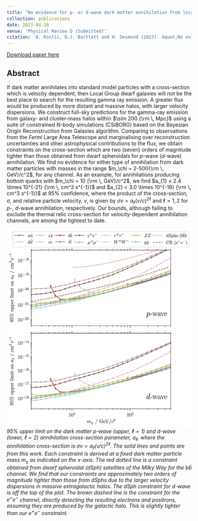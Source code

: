 ```yaml
---
title: "No evidence for p- or d-wave dark matter annihilation from local large-scale structure"
collection: publications
date: 2023-04-20
venue: 'Physical Review D (Submitted)'
citation: 'A. Kostic, D.J. Bartlett and H. Desmond (2023). &quot;No evidence for p- or d-wave dark matter annihilation from local large-scale structure.&quot; <i>arXiv:2304.10301</i>.'
---
```


[Download paper here](https://arxiv.org/abs/2304.10301)

## Abstract
If dark matter annihilates into standard model particles with a cross-section which is velocity dependent, then Local Group dwarf galaxies will not be the best place to search for the resulting gamma ray emission. A greater flux would be produced by more distant and massive halos, with larger velocity dispersions. We construct full-sky predictions for the gamma-ray emission from galaxy- and cluster-mass halos within $\sim 200 {\rm \, Mpc}$ using a suite of constrained $N$-body simulations (CSiBORG) based on the Bayesian Origin Reconstruction from Galaxies algorithm. Comparing to observations from the *Fermi* Large Area Telescope and marginalising over reconstruction uncertainties and other astrophysical contributions to the flux, we obtain constraints on the cross-section which are two (seven) orders of magnitude tighter than those obtained from dwarf spheroidals for $p$-wave ($d$-wave) annihilation.
We find no evidence for either type of annihilation from dark matter particles with masses in the range $m_\chi = 2-500{\rm \, GeV}/c^2$, for any channel. As an example, for annihilations producing bottom quarks with $m_\chi = 10 {\rm \, GeV}/c^2$, we find $a_{1} < 2.4 \times 10^{-21} {\rm \, cm^3 s^{-1}}$ and $a_{2} < 3.0 \times 10^{-18} {\rm \, cm^3 s^{-1}}$ at 95\% confidence, where the product of the cross-section, $\sigma$, and relative particle velocity, $v$, is given by $\sigma v = a_\ell (v/c)^{2\ell}$ and $\ell=1, 2$ for $p$-, $d$-wave annihilation, respectively.
Our bounds, although failing to exclude the thermal relic cross-section for velocity-dependent annihilation channels, are among the tightest to date.

![constraints](/files/2023-04-20-velocity-flat-fig.png)
*95% upper limit on the dark matter $p$-wave (upper, $\ell=1$) and $d$-wave (lower, $\ell=2$) annihilation cross-section parameter, $a_\ell$, where the annihilation cross-section is $\sigma v = a_\ell (v/c)^{2\ell}$. The solid lines and points are from this work. Each constraint is derived at a fixed dark matter particle mass $m_\chi$ as indicated on the $x$-axis. The red dotted line is a constraint obtained from dwarf spheroidal (dSph) satellites of the Milky Way for the $b\bar{b}$ channel. We find that our constraints are approximately two orders of magnitude tighter than those from dSphs due to the larger velocity dispersions in massive extragalactic halos. The dSph constraint for $d$-wave is off the top of the plot. The brown dashed line is the constraint for the $e^+e^-$ channel, directly detecting the resulting electrons and positrons, assuming they are produced by the galactic halo. This is slightly tighter than our $e^+e^-$ constraint.*
